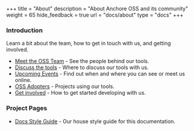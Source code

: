 +++
title = "About"
description = "About Anchore OSS and its community"
weight = 65
hide_feedback = true
url = "docs/about"
type = "docs"
+++

### Introduction

Learn a bit about the team, how to get in touch with us, and getting involved.

* [Meet the OSS Team](team) - See the people behind our tools.
* [Discuss the tools](discuss) - Where to discuss our tools with us.
* [Upcoming Events](events) - Find out when and where you can see or meet us online.
* [OSS Adopters](adopters) - Projects using our tools.
* [Get involved](../contributing) - How to get started developing with us.

### Project Pages

* [Docs Style Guide](style-guide.md) - Our house style guide for this documentation.

